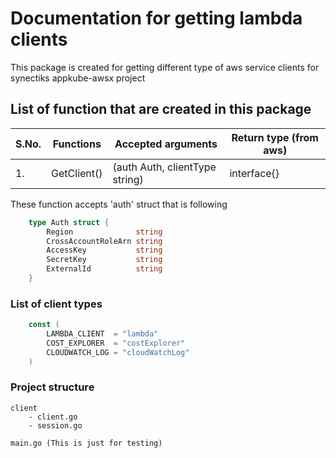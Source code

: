 # Documentation for getting lambda clients

This package is created for getting different type of aws service clients for synectiks appkube-awsx project

## List of function that are created in this package

| S.No. | Functions            | Accepted arguments              | Return type (from aws) |
|-------|----------------------|---------------------------------|------------------------|
| 1.    | GetClient()          | (auth Auth, clientType string)  | interface{}            |

These function accepts 'auth' struct that is following

```go
    type Auth struct {
        Region              string
        CrossAccountRoleArn string
        AccessKey           string
        SecretKey           string
        ExternalId          string
    }
```

### List of client types

```go 
    const (
        LAMBDA_CLIENT  = "lambda"
        COST_EXPLORER  = "costExplorer"
        CLOUDWATCH_LOG = "cloudWatchLog"
    )
```
### Project structure
```
client
    - client.go
    - session.go

main.go (This is just for testing)
```
